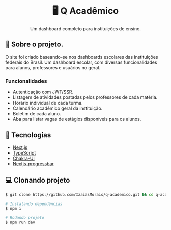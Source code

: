 <h1 align='center'>
   🖥 Q Acadêmico
</h1>

<p align="center">Um dashboard completo para instituições de ensino.</p>

## 📃 Sobre o projeto.

O site foi criado baseando-se nos dashboards escolares das instituições federais do Brasil. Um dashboard escolar, com diversas funcionalidades para alunos, professores e usuários no geral.

### Funcionalidades

- Autenticação com JWT/SSR.
- Listagem de atividades postadas pelos professores de cada matéria.
- Horário individual de cada turma.
- Calendário acadêmico geral da instituição.
- Boletim de cada aluno.
- Aba para listar vagas de estágios disponíveis para os alunos.

## 🚀 Tecnologias

- [Next.js](https://nextjs.org/)
- [TypeScript](https://www.typescriptlang.org/)
- [Chakra-UI](https://chakra-ui.com/)
- [Nextjs-progressbar](https://www.npmjs.com/package/nextjs-progressbar)

## 💻 Clonando projeto

```bash
$ git clone https://github.com/IzaiasMorais/q-academico.git && cd q-academico
```

```bash
# Instalando dependências
$ npm i

# Rodando projeto
$ npm run dev

```
